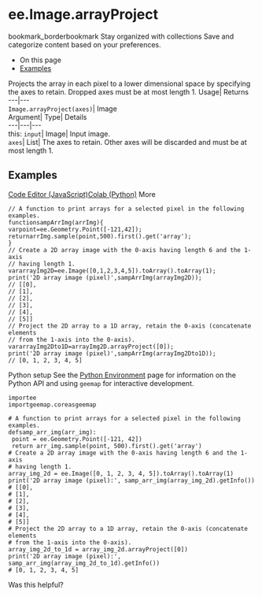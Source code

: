  
#  ee.Image.arrayProject 
bookmark_borderbookmark Stay organized with collections  Save and categorize content based on your preferences.
  * On this page
  * [Examples](https://developers.google.com/earth-engine/apidocs/ee-image-arrayproject#examples)


Projects the array in each pixel to a lower dimensional space by specifying the axes to retain. Dropped axes must be at most length 1. 
Usage| Returns  
---|---  
`Image.arrayProject(axes)`| Image  
Argument| Type| Details  
---|---|---  
this: `input`| Image| Input image.  
`axes`| List| The axes to retain. Other axes will be discarded and must be at most length 1.  
## Examples
[Code Editor (JavaScript)](https://developers.google.com/earth-engine/apidocs/ee-image-arrayproject#code-editor-javascript-sample)[Colab (Python)](https://developers.google.com/earth-engine/apidocs/ee-image-arrayproject#colab-python-sample) More
```
// A function to print arrays for a selected pixel in the following examples.
functionsampArrImg(arrImg){
varpoint=ee.Geometry.Point([-121,42]);
returnarrImg.sample(point,500).first().get('array');
}
// Create a 2D array image with the 0-axis having length 6 and the 1-axis
// having length 1.
vararrayImg2D=ee.Image([0,1,2,3,4,5]).toArray().toArray(1);
print('2D array image (pixel)',sampArrImg(arrayImg2D));
// [[0],
// [1],
// [2],
// [3],
// [4],
// [5]]
// Project the 2D array to a 1D array, retain the 0-axis (concatenate elements
// from the 1-axis into the 0-axis).
vararrayImg2Dto1D=arrayImg2D.arrayProject([0]);
print('2D array image (pixel)',sampArrImg(arrayImg2Dto1D));
// [0, 1, 2, 3, 4, 5]
```
Python setup
See the [ Python Environment](https://developers.google.com/earth-engine/guides/python_install) page for information on the Python API and using `geemap` for interactive development.
```
importee
importgeemap.coreasgeemap
```
```
# A function to print arrays for a selected pixel in the following examples.
defsamp_arr_img(arr_img):
 point = ee.Geometry.Point([-121, 42])
 return arr_img.sample(point, 500).first().get('array')
# Create a 2D array image with the 0-axis having length 6 and the 1-axis
# having length 1.
array_img_2d = ee.Image([0, 1, 2, 3, 4, 5]).toArray().toArray(1)
print('2D array image (pixel):', samp_arr_img(array_img_2d).getInfo())
# [[0],
# [1],
# [2],
# [3],
# [4],
# [5]]
# Project the 2D array to a 1D array, retain the 0-axis (concatenate elements
# from the 1-axis into the 0-axis).
array_img_2d_to_1d = array_img_2d.arrayProject([0])
print('2D array image (pixel):', samp_arr_img(array_img_2d_to_1d).getInfo())
# [0, 1, 2, 3, 4, 5]
```

Was this helpful?
